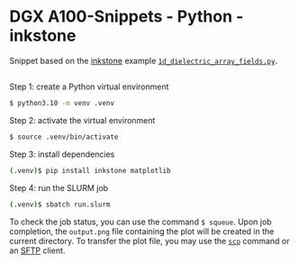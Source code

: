 # DGX A100-Snippets - Python - inkstone

Snippet based on the [inkstone](https://github.com/alexysong/inkstone) example [`1d_dielectric_array_fields.py`](https://github.com/alexysong/inkstone/blob/main/examples/1d_dielectric_array_fields.py).

## 

Step 1: create a Python virtual environment

```bash
$ python3.10 -m venv .venv
```

Step 2: activate the virtual environment

```bash
$ source .venv/bin/activate
```

Step 3: install dependencies

```bash
(.venv)$ pip install inkstone matplotlib
```

Step 4: run the SLURM job

```bash
(.venv)$ sbatch run.slurm
```

To check the job status, you can use the command `$ squeue`. 
Upon job completion, the `output.png` file containing the plot will be created in the current directory.
To transfer the plot file, you may use the [`scp`](http://man.he.net/?topic=scp&section=all) command or an [SFTP](https://en.wikipedia.org/wiki/SSH_File_Transfer_Protocol) client.
